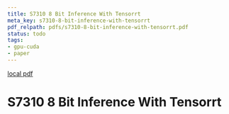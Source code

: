 ```yaml
---
title: S7310 8 Bit Inference With Tensorrt
meta_key: s7310-8-bit-inference-with-tensorrt
pdf_relpath: pdfs/s7310-8-bit-inference-with-tensorrt.pdf
status: todo
tags:
- gpu-cuda
- paper
---
```


[local pdf](../../../pdfs/s7310-8-bit-inference-with-tensorrt.pdf)

# S7310 8 Bit Inference With Tensorrt
